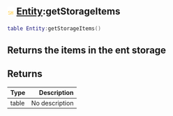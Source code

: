 ## ![shared](.gitbook/assets/shared.png) [Entity](./home/Entity):getStorageItems

```lua
table Entity:getStorageItems()
```

Returns the items in the ent storage
------
## Returns

| Type   | Description |
| ------ | ----------: |
| table | No description |

